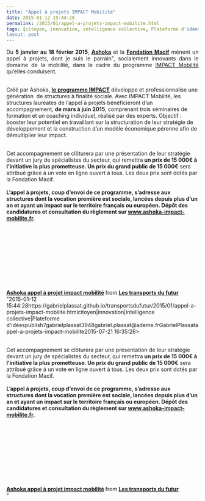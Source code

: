 ```yaml
---
title: "Appel à projets IMPACT Mobilité"
date: 2015-01-12 15:44:28
permalink: /2015/01/appel-a-projets-impact-mobilite.html
tags: [citoyen, innovation, intelligence collective, Plateforme d'idées]
layout: post
---
```


<p style="text-align: justify;">Du <strong>5 janvier au 18 février 2015</strong>, <a href="http://france.ashoka.org/" target="_blank"><strong>Ashoka</strong></a> et la <a href="http://www.fondation-macif.org/" target="_blank"><strong>Fondation Macif</strong></a> mènent un appel à projets, dont je suis le parrain", socialement innovants dans le domaine de la mobilité, dans le cadre du programme <a href=""http://www.ashoka-impact-mobilite.fr"" target=""_blank"">IMPACT Mobilité</a> qu’elles conduisent.</p> <p style=""text-align: justify><a class=""asset-img-link"" href="https://gabrielplassat.github.io/transportsdufutur/wp-content/uploads/sites/6/old/6a0120a66d2ad4970b01bb07d82604970d-pi.png"" style=""display: inline><img rel=""lightbox[]"" alt=""Bannière appel projet Mobilité"" border=""0"" class=""asset  asset-image at-xid-6a0120a66d2ad4970b01bb07d82604970d image-full img-responsive"" src=""/wp-content/uploads/sites/6/old/6a0120a66d2ad4970b01bb07d82604970d-800wi.png"" title=""Bannière appel projet Mobilité"" /></a><br /><br />Créé par Ashoka, <strong><a href=""http://france.ashoka.org/programme-impact"" target=""_blank"">le programme IMPACT</a></strong> développe et professionnalise une génération  de structures à finalité sociale. Avec IMPACT Mobilité, les structures lauréates de l’appel à projets bénéficieront d’un accompagnement, <strong>de mars à juin 2015</strong>, comprenant trois séminaires de formation et un coaching individuel, réalisé par des experts. Objectif : booster leur potentiel en travaillant sur la structuration de leur stratégie de développement et la construction d’un modèle économique pérenne afin de démultiplier leur impact.</p> <p style=""text-align: justify></p>  <!--more--> <br />Cet accompagnement se clôturera par une présentation de leur stratégie devant un jury de spécialistes du secteur, qui remettra<strong> un prix de 15 000€ à l’initiative la plus prometteuse. Un prix du grand public de 15 000€</strong> sera attribué grâce à un vote en ligne ouvert à tous. Les deux prix sont dotés par la Fondation Macif.<br /><br /><strong>L’appel à projets, coup d’envoi de ce programme, s’adresse aux structures dont la vocation première est sociale, lancées depuis plus d’un an et ayant un impact sur le territoire français ou européen. Dépôt des candidatures et consultation du règlement sur <a href=""http://www.ashoka-impact-mobilite.fr"" target=""_blank"">www.ashoka-impact-mobilite.fr</a></strong>. <p><iframe allowfullscreen="""" frameborder=""0"" height=""510"" marginheight=""0"" marginwidth=""0"" scrolling=""no"" src=""//www.slideshare.net/slideshow/embed_code/43427583"" style=""border: 1px solid #CCC border-width: 1px margin-bottom: 5px max-width: 100% width=""477""> </iframe></p> <div style=""margin-bottom: 5px><strong> <a href="https://gabrielplassat.github.io/transportsdufutur//fr.slideshare.net/transportsdufutur/ashoka-appel-projet-impact-mobilit"" target=""_blank"" title=""Ashoka appel à projet impact mobilité"">Ashoka appel à projet impact mobilité</a> </strong> from <strong><a href="https://gabrielplassat.github.io/transportsdufutur//www.slideshare.net/transportsdufutur"" target=""_blank"">Les transports du futur</a></strong></div>"2015-01-12 15:44:28https://gabrielplassat.github.io/transportsdufutur/2015/01/appel-a-projets-impact-mobilite.htmlcitoyen|innovation|intelligence collective|Plateforme d'idéespublish7gabrielplassat3948gabriel.plassat@ademe.frGabrielPlassatappel-a-projets-impact-mobilite2015-07-21 16:35:26></p>  <!--more--> <br />Cet accompagnement se clôturera par une présentation de leur stratégie devant un jury de spécialistes du secteur, qui remettra<strong> un prix de 15 000€ à l’initiative la plus prometteuse. Un prix du grand public de 15 000€</strong> sera attribué grâce à un vote en ligne ouvert à tous. Les deux prix sont dotés par la Fondation Macif.<br /><br /><strong>L’appel à projets, coup d’envoi de ce programme, s’adresse aux structures dont la vocation première est sociale, lancées depuis plus d’un an et ayant un impact sur le territoire français ou européen. Dépôt des candidatures et consultation du règlement sur <a href=""http://www.ashoka-impact-mobilite.fr"" target=""_blank"">www.ashoka-impact-mobilite.fr</a></strong>. <p><iframe allowfullscreen="""" frameborder=""0"" height=""510"" marginheight=""0"" marginwidth=""0"" scrolling=""no"" src=""//www.slideshare.net/slideshow/embed_code/43427583"" style=""border: 1px solid #CCCwidth=""477""> </iframe></p> <div style=""margin-bottom: 5px><strong> <a href="https://gabrielplassat.github.io/transportsdufutur//fr.slideshare.net/transportsdufutur/ashoka-appel-projet-impact-mobilit"" target=""_blank"" title=""Ashoka appel à projet impact mobilité"">Ashoka appel à projet impact mobilité</a> </strong> from <strong><a href="https://gabrielplassat.github.io/transportsdufutur//www.slideshare.net/transportsdufutur"" target=""_blank"">Les transports du futur</a></strong></div>"
